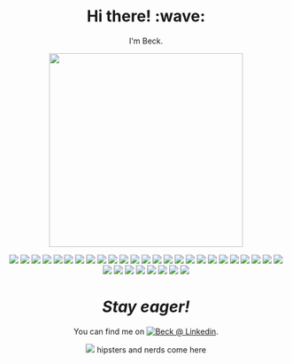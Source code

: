 <h1 align='center'> Hi there! :wave:</h1>
<p align='center'>I'm Beck.</p>

<p align='center'>
  <a href="#"><img src="https://github-readme-stats.vercel.app/api?username=beeeeeeeeck&show_icons=true&count_private=true&theme=dark" width="350"></a>
</p>

<!--
![](https://img.shields.io/badge/Code-Java-informational?style=flat&logo=Java&logoColor=white&color=007396)
![](https://img.shields.io/badge/Code-Nodejs-informational?style=flat&logo=Node.js&logoColor=white&color=339933)
![](https://img.shields.io/badge/Code-JavaScript-informational?style=flat&logo=JavaScript&logoColor=white&color=F7DF1E)
![](https://img.shields.io/badge/Code-TypeScript-informational?style=flat&logo=TypeScript&logoColor=white&color=007ACC)
![](https://img.shields.io/badge/Code-CoffeeScript-informational?style=flat&logo=CoffeeScript&logoColor=white&color=2F2625)
![](https://img.shields.io/badge/Code-Nextjs-informational?style=flat&logo=Next.js&logoColor=white&color=000000)
![](https://img.shields.io/badge/Code-React-informational?style=flat&logo=React&logoColor=white&color=61DAFB)
![](https://img.shields.io/badge/Code-StyledComponents-informational?style=flat&logo=styled-components&logoColor=white&color=DB7093)
![](https://img.shields.io/badge/Code-HTML5-informational?style=flat&logo=HTML5&logoColor=white&color=E34F26)
![](https://img.shields.io/badge/Code-CSS3-informational?style=flat&logo=CSS3&logoColor=white&color=1572B6)
![](https://img.shields.io/badge/Code-Vue-informational?style=flat&logo=Vue.js&logoColor=white&color=4FC08D)
![](https://img.shields.io/badge/Code-Webpack-informational?style=flat&logo=Webpack&logoColor=white&color=8DD6F9)
![](https://img.shields.io/badge/Code-Babel-informational?style=flat&logo=Babel&logoColor=white&color=F9DC3E)
![](https://img.shields.io/badge/Code-JWT-informational?style=flat&logo=JSON-Web-Tokens&logoColor=white&color=000000)
![](https://img.shields.io/badge/Code-Spring-informational?style=flat&logo=Spring&logoColor=white&color=6DB33F)
![](https://img.shields.io/badge/Database-MongoDB-informational?style=flat&logo=MongoDB&logoColor=white&color=47A248)
![](https://img.shields.io/badge/Database-MySQL-informational?style=flat&logo=MySQL&logoColor=white&color=4479A1)
![](https://img.shields.io/badge/Tool-Git-informational?style=flat&logo=Git&logoColor=white&color=F05032)
![](https://img.shields.io/badge/Tool-Docker-informational?style=flat&logo=Docker&logoColor=white&color=2496ED)
![](https://img.shields.io/badge/Tool-Jenkins-informational?style=flat&logo=Jenkins&logoColor=white&color=D24939)
![](https://img.shields.io/badge/Tool-Vargrant-informational?style=flat&logo=Vargrant&logoColor=white&color=1563FF)
![](https://img.shields.io/badge/Cloud-AWS-informational?style=flat&logo=Amazon-AWS&logoColor=white&color=232F3E)
![](https://img.shields.io/badge/Track-PivotalTracker-informational?style=flat&logo=Pivotal-Tracker&logoColor=white&color=517A9E)
-->

<p align='center'>
  <img src="https://img.shields.io/badge/java-%23ED8B00.svg?&style=for-the-badge&logo=java&logoColor=white"></img>
  <img src="https://img.shields.io/badge/node.js%20-%2343853D.svg?&style=for-the-badge&logo=node.js&logoColor=white"></img>
  <img src="https://img.shields.io/badge/javascript%20-%23323330.svg?&style=for-the-badge&logo=javascript&logoColor=%23F7DF1E"></img>
  <img src="https://img.shields.io/badge/typescript%20-%23007ACC.svg?&style=for-the-badge&logo=typescript&logoColor=white"></img>
  <img src="https://img.shields.io/badge/coffeescript%20-%232F2625.svg?&style=for-the-badge&logo=coffeescript&logoColor=white"></img>
  <img src="https://img.shields.io/badge/nextjs-%23000000.svg?&style=for-the-badge&logo=Next.js&logoColor=white"></img>
  <img src="https://img.shields.io/badge/express.js%20-%23404d59.svg?&style=for-the-badge"></img>
  <img src="https://img.shields.io/badge/koa.js%20-%23404d59.svg?&style=for-the-badge"></img>
  <img src="https://img.shields.io/badge/react%20-%2320232a.svg?&style=for-the-badge&logo=react&logoColor=%2361DAFB"></img>
  <img src="https://img.shields.io/badge/vuejs%20-%2335495e.svg?&style=for-the-badge&logo=vue.js&logoColor=%234FC08D"></img>
  <img src="https://img.shields.io/badge/redux%20-%23593d88.svg?&style=for-the-badge&logo=redux&logoColor=white"></img>
  <img src="https://img.shields.io/badge/styled%20components-%23DB7093.svg?&style=for-the-badge&logo=java&logoColor=white"></img>
  <img src="https://img.shields.io/badge/html5%20-%23E34F26.svg?&style=for-the-badge&logo=html5&logoColor=white"></img>
  <img src="https://img.shields.io/badge/css3%20-%231572B6.svg?&style=for-the-badge&logo=css3&logoColor=white"></img>
  <img src="https://img.shields.io/badge/webpack-%238DD6F9.svg?&style=for-the-badge&logo=Webpack&logoColor=white"></img>
  <img src="https://img.shields.io/badge/bootstrap%20-%23563D7C.svg?&style=for-the-badge&logo=bootstrap&logoColor=white"></img>
  <img src="https://img.shields.io/badge/babel-%23F9DC3E.svg?&style=for-the-badge&logo=Babel&logoColor=white"></img>
  <img src="https://img.shields.io/badge/json%20web%20tokens-%23000000.svg?&style=for-the-badge&logo=JSON-Web-Tokens&logoColor=white"></img>
  <img src="https://img.shields.io/badge/spring%20-%236DB33F.svg?&style=for-the-badge&logo=spring&logoColor=white"></img>
  <img src="https://img.shields.io/badge/MongoDB-%234ea94b.svg?&style=for-the-badge&logo=mongodb&logoColor=white"></img>
  <img src="https://img.shields.io/badge/mysql-%2300f.svg?&style=for-the-badge&logo=mysql&logoColor=white"></img>
  <img src="https://img.shields.io/badge/github-%23100000.svg?&style=for-the-badge&logo=github&logoColor=white"></img>
  <img src="https://img.shields.io/badge/shell_script%20-%23121011.svg?&style=for-the-badge&logo=gnu-bash&logoColor=white"></img>
  <img src="https://img.shields.io/badge/docker-%232496ED.svg?&style=for-the-badge&logo=Docker&logoColor=white"></img>
  <img src="https://img.shields.io/badge/jenkins-%23D24939.svg?&style=for-the-badge&logo=Jenkins&logoColor=white"></img>
  <img src="https://img.shields.io/badge/vargrant-%231563FF.svg?&style=for-the-badge&logo=Vargrant&logoColor=white"></img>
  <img src="https://img.shields.io/badge/jenkins-%23D24939.svg?&style=for-the-badge&logo=Jenkins&logoColor=white"></img>
  <img src="https://img.shields.io/badge/Amazon%20AWS-%23232F3E?logo=amazon-aws&logoColor=white&style=for-the-badge"></img>
  <img src="https://img.shields.io/badge/pivotal%20tracker-%23517A9E.svg?&style=for-the-badge&logo=Pivotal-Tracker&logoColor=white"></img>
  <img src="https://img.shields.io/badge/slack-%234A154B.svg?&style=for-the-badge&logo=slack&logoColor=white"></img>
  <img src="https://img.shields.io/badge/vs%20code-%234A154B.svg?&style=for-the-badge&logo=Visual-Studio-Code&logoColor=white"></img>
  <img src="https://img.shields.io/badge/apple-macbook%20pro%202015-%23999999.svg?&style=for-the-badge&logo=apple&logoColor=white"></img>
  <img src="https://img.shields.io/badge/switch-%23E60012.svg?&style=for-the-badge&logo=nintendo%20switch&logoColor=white"></img>
</p>

<h1 align='center'><i>Stay eager!</i></h1>

<p align='center'>You can find me on <a href="https://www.linkedin.com/in/beck-lin/"><img alt="Beck @ Linkedin" src="https://img.shields.io/badge/linkedin-%230077B5.svg?&style=for-the-badge&logo=linkedin&logoColor=white"></img></a>.</p>

<p align='center'>
  <a href="#"><img src="https://badges.pufler.dev/visits/alexandresanlim/alexandresanlim"></a> hipsters and nerds come here
</p>

<!--
### Hi there 👋

**beeeeeeeeck/beeeeeeeeck** is a ✨ _special_ ✨ repository because its `README.md` (this file) appears on your GitHub profile.

Here are some ideas to get you started:

- 🔭 I’m currently working on ...
- 🌱 I’m currently learning ...
- 👯 I’m looking to collaborate on ...
- 🤔 I’m looking for help with ...
- 💬 Ask me about ...
- 📫 How to reach me: ...
- 😄 Pronouns: ...
- ⚡ Fun fact: ...

https://github.com/alexandresanlim/Badges4-README.md-Profile
https://github.com/alexandresanlim
-->
